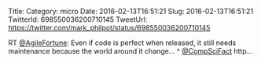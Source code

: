 Title: 
Category: micro
Date: 2016-02-13T16:51:21
Slug: 2016-02-13T16:51:21
TwitterId: 698550036200710145
TweetUrl: https://twitter.com/mark_philpot/status/698550036200710145

RT [@AgileFortune](https://twitter.com/AgileFortune): Even if code is perfect when released, it still needs maintenance because the world around it change… ^ [@CompSciFact](https://twitter.com/CompSciFact) http…
